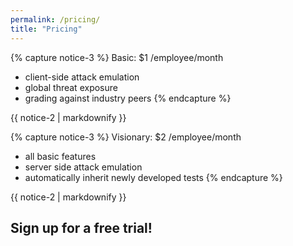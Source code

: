 ```yaml
---
permalink: /pricing/
title: "Pricing"
---
```


{% capture notice-3 %}
Basic:  $1 /employee/month
* client-side attack emulation
* global threat exposure
* grading against industry peers
{% endcapture %}
<div class="notice">{{ notice-2 | markdownify }}</div>

{% capture notice-3 %}
Visionary:  $2 /employee/month
* all basic features
* server side attack emulation
* automatically inherit newly developed tests
{% endcapture %}
<div class="notice">{{ notice-2 | markdownify }}</div>

## Sign up for a free trial!

<script charset="utf-8" type="text/javascript" src="//js.hsforms.net/forms/shell.js"></script>
<script>
  hbspt.forms.create({
	portalId: "8898112",
	formId: "2b1cfdb3-6618-4dd8-86e4-4786274c0d38"
});
</script>